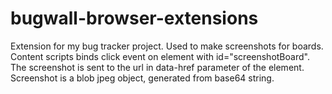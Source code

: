# bugwall-browser-extensions

Extension for my bug tracker project. Used to make screenshots for boards.
Content scripts binds click event on element with id="screenshotBoard". The screenshot is sent to the url in data-href parameter of the element. Screenshot is a blob jpeg object, generated from base64 string.
